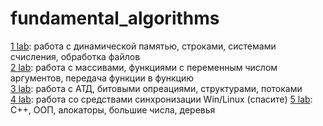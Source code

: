 # fundamental_algorithms

[1 lab](lab1): работа с динамической памятью, строками, системами счисления, обработка файлов \
[2 lab](lab2): работа с массивами, функциями с переменным числом аргументов, передача функции в функцию \
[3 lab](lab3): работа с АТД, битовыми опреациями, структурами, потоками \
[4 lab](lab4): работа со средствами синхронизации Win/Linux (спасите)
[5 lab](lab5): C++, ООП, алокаторы, большие числа, деревья 